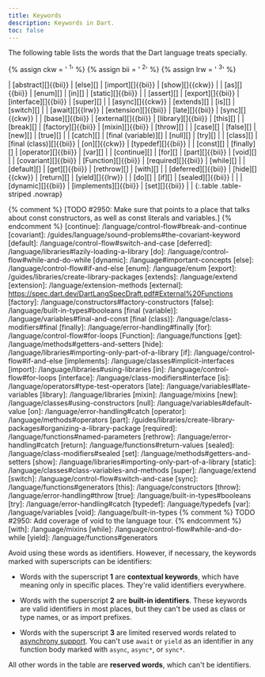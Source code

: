 ```yaml
---
title: Keywords
description: Keywords in Dart.
toc: false
---
```


The following table lists the words that the Dart language treats specially.

{% assign ckw = '&nbsp;<sup title="contextual keyword" alt="contextual keyword">1</sup>' %}
{% assign bii = '&nbsp;<sup title="built-in-identifier" alt="built-in-identifier">2</sup>' %}
{% assign lrw = '&nbsp;<sup title="limited reserved word" alt="limited reserved word">3</sup>' %}
<div class="table-wrapper" markdown="1">
| [abstract][]{{bii}}   | [else][]                 | [import][]{{bii}}     | [show][]{{ckw}}    |
| [as][]{{bii}}         | [enum][]                 | [in][]                | [static][]{{bii}}  |
| [assert][]            | [export][]{{bii}}        | [interface][]{{bii}}  | [super][]          |
| [async][]{{ckw}}      | [extends][]              | [is][]                | [switch][]         |
| [await][]{{lrw}}      | [extension][]{{bii}}     | [late][]{{bii}}       | [sync][]{{ckw}}    |
| [base][]{{bii}}       | [external][]{{bii}}      | [library][]{{bii}}    | [this][]           |
| [break][]             | [factory][]{{bii}}       | [mixin][]{{bii}}      | [throw][]          |
| [case][]              | [false][]                | [new][]               | [true][]           |
| [catch][]             | [final (variable)][]     | [null][]              | [try][]            |
| [class][]             | [final (class)][]{{bii}} | [on][]{{ckw}}         | [typedef][]{{bii}} |
| [const][]             | [finally][]              | [operator][]{{bii}}   | [var][]            |
| [continue][]          | [for][]                  | [part][]{{bii}}       | [void][]           |
| [covariant][]{{bii}}  | [Function][]{{bii}}      | [required][]{{bii}}   | [while][]          |
| [default][]           | [get][]{{bii}}           | [rethrow][]           | [with][]           |
| [deferred][]{{bii}}   | [hide][]{{ckw}}          | [return][]            | [yield][]{{lrw}}   |
| [do][]                | [if][]                   | [sealed][]{{bii}}     |                    |
| [dynamic][]{{bii}}    | [implements][]{{bii}}    | [set][]{{bii}}        |                    |
{:.table .table-striped .nowrap}
</div>

[abstract]: /language/class-modifiers#abstract
[as]: /language/operators#type-test-operators
[assert]: /language/control-flow#assert
[async]: /language/async
[await]: /language/async
[base]: /language/class-modifiers#base
[break]: /language/control-flow#break-and-continue
[case]: /language/control-flow#switch-and-case
[catch]: /language/error-handling#catch
[class]: /language/classes#instance-variables
[const]: /language/variables#final-and-const
{% comment %}
  [TODO #2950: Make sure that points to a place that talks about const constructors,
  as well as const literals and variables.]
{% endcomment %}
[continue]: /language/control-flow#break-and-continue
[covariant]: /guides/language/sound-problems#the-covariant-keyword
[default]: /language/control-flow#switch-and-case
[deferred]: /language/libraries#lazily-loading-a-library
[do]: /language/control-flow#while-and-do-while
[dynamic]: /language#important-concepts
[else]: /language/control-flow#if-and-else
[enum]: /language/enum
[export]: /guides/libraries/create-library-packages
[extends]: /language/extend
[extension]: /language/extension-methods
[external]: https://spec.dart.dev/DartLangSpecDraft.pdf#External%20Functions
[factory]: /language/constructors#factory-constructors
[false]: /language/built-in-types#booleans
[final (variable)]: /language/variables#final-and-const
[final (class)]: /language/class-modifiers#final
[finally]: /language/error-handling#finally
[for]: /language/control-flow#for-loops
[Function]: /language/functions
[get]: /language/methods#getters-and-setters
[hide]: /language/libraries#importing-only-part-of-a-library
[if]: /language/control-flow#if-and-else
[implements]: /language/classes#implicit-interfaces
[import]: /language/libraries#using-libraries
[in]: /language/control-flow#for-loops
[interface]: /language/class-modifiers#interface
[is]: /language/operators#type-test-operators
[late]: /language/variables#late-variables
[library]: /language/libraries
[mixin]: /language/mixins
[new]: /language/classes#using-constructors
[null]: /language/variables#default-value
[on]: /language/error-handling#catch
[operator]: /language/methods#operators
[part]: /guides/libraries/create-library-packages#organizing-a-library-package
[required]: /language/functions#named-parameters
[rethrow]: /language/error-handling#catch
[return]: /language/functions#return-values
[sealed]: /language/class-modifiers#sealed
[set]: /language/methods#getters-and-setters
[show]: /language/libraries#importing-only-part-of-a-library
[static]: /language/classes#class-variables-and-methods
[super]: /language/extend
[switch]: /language/control-flow#switch-and-case
[sync]: /language/functions#generators
[this]: /language/constructors
[throw]: /language/error-handling#throw
[true]: /language/built-in-types#booleans
[try]: /language/error-handling#catch
[typedef]: /language/typedefs
[var]: /language/variables
[void]: /language/built-in-types
{% comment %}
  TODO #2950: Add coverage of void to the language tour.
{% endcomment %}
[with]: /language/mixins
[while]: /language/control-flow#while-and-do-while
[yield]: /language/functions#generators

Avoid using these words as identifiers.
However, if necessary, the keywords marked with superscripts can be identifiers:

* Words with the superscript **1** are **contextual keywords**,
  which have meaning only in specific places.
  They're valid identifiers everywhere.

* Words with the superscript **2** are **built-in identifiers**.
  These keywords are valid identifiers in most places,
  but they can't be used as class or type names, or as import prefixes.

* Words with the superscript **3** are limited reserved words related to
  [asynchrony support][].
  You can't use `await` or `yield` as an identifier
  in any function body marked with `async`, `async*`, or `sync*`.

All other words in the table are **reserved words**,
which can't be identifiers.

[asynchrony support]: /language/async
